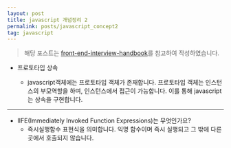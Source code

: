 ```yaml
---
layout: post
title: javascript 개념정리 2
permalink: posts/javascript_concept2
tag: javascript
---
```


> 해당 포스트는 [front-end-interview-handbook](https://github.com/yangshun/front-end-interview-handbook/blob/master/Translations/Korean/questions/javascript-questions.md#%ED%94%84%EB%A1%9C%ED%86%A0%ED%83%80%EC%9E%85-%EC%83%81%EC%86%8D%EC%9D%B4-%EC%96%B4%EB%96%BB%EA%B2%8C-%EC%9E%91%EB%8F%99%ED%95%98%EB%8A%94%EC%A7%80-%EC%84%A4%EB%AA%85%ED%95%98%EC%84%B8%EC%9A%94)를 참고하여 작성하였습니다.

- 프로토타입 상속

  - javascript객체에는 프로토타입 객체가 존재합니다. 프로토타입 객체는 인스턴스의 부모역할을 하며, 인스턴스에서 접근이 가능합니다. 이를 통해 javascript는 상속을 구현합니다.

---

- IIFE(Immediately Invoked Function Expressions)는 무엇인가요?
  - 즉시실행함수 표현식을 의미합니다. 익명 함수이며 즉시 실행되고 그 밖에 다른 곳에서 호출되지 않습니다.
